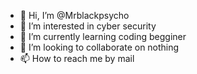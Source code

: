 - 👋 Hi, I’m @Mrblackpsycho
- 👀 I’m interested in cyber security
- 🌱 I’m currently learning coding begginer
- 💞️ I’m looking to collaborate on nothing
- 📫 How to reach me by mail

<!---
Mrblackpsycho/Mrblackpsycho is a ✨ special ✨ repository because its `README.md` (this file) appears on your GitHub profile.
You can click the Preview link to take a look at your changes.
--->
